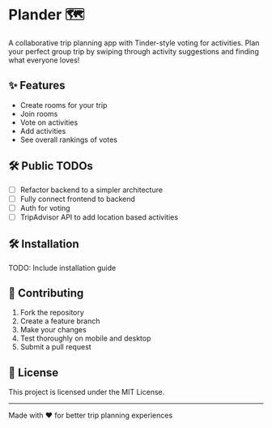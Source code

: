# Plander 🗺️

A collaborative trip planning app with Tinder-style voting for activities. Plan your perfect group trip by swiping through activity suggestions and finding what everyone loves!

## ✨ Features

- Create rooms for your trip
- Join rooms
- Vote on activities
- Add activities
- See overall rankings of votes

## 🛠️ Public TODOs

- [ ] Refactor backend to a simpler architecture
- [ ] Fully connect frontend to backend
- [ ] Auth for voting
- [ ] TripAdvisor API to add location based activities

## 🛠️ Installation

TODO: Include installation guide

## 🤝 Contributing

1. Fork the repository
2. Create a feature branch
3. Make your changes
4. Test thoroughly on mobile and desktop
5. Submit a pull request

## 📄 License

This project is licensed under the MIT License.

---

Made with ❤️ for better trip planning experiences
